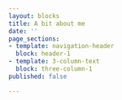 ```yaml
---
layout: blocks
title: A bit about me
date: ''
page_sections:
- template: navigation-header
  block: header-1
- template: 3-column-text
  block: three-column-1
published: false

---
```

